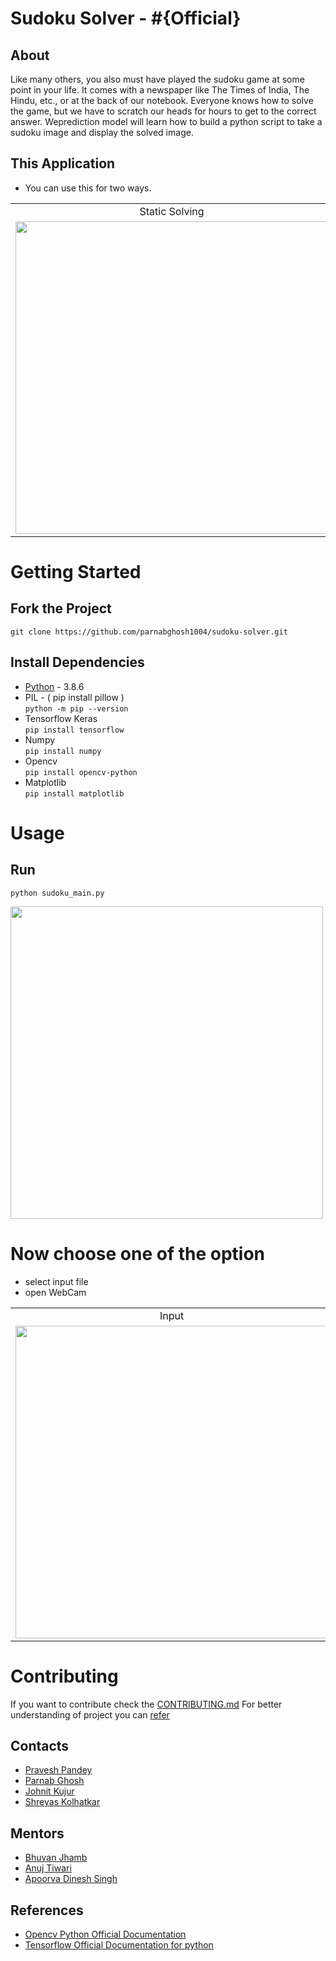 # Sudoku Solver - #{Official}

## About
Like many others, you also must have played the sudoku game at some point in your life. It comes with a newspaper like The Times of India, The Hindu, etc., or at the back of our notebook. Everyone knows how to solve the game, but we have to scratch our heads for hours to get to the correct answer. Weprediction model will learn how to build a python script to take a sudoku image and display the solved image.


## This Application 
 * You can use this for two ways.

<table>
  <tr>
    <td align="center" >Static Solving</td>
     <td align="center" >Realtime Solving</td>
    </tr>
  <tr>
<td><img src="https://user-images.githubusercontent.com/58443282/111488377-2eb21e00-875f-11eb-8b44-de148b0752fd.gif" width="500"></td>
<td><img src="https://user-images.githubusercontent.com/58443282/111487801-a92e6e00-875e-11eb-97bf-ee57d749dd8d.gif" width="500"></td> 
  </tr>
 </table>
 
 # Getting Started
 ## Fork the Project <br/>
 ```git clone https://github.com/parnabghosh1004/sudoku-solver.git ```
 ## Install Dependencies
  *  [Python](https://www.python.org/) - 3.8.6 
  *  PIL - ( pip install pillow ) <br/>
    ```python -m pip --version ```
  *  Tensorflow Keras <br/>
    ```pip install tensorflow```
  *  Numpy <br/>
    ```pip install numpy```
  *  Opencv <br/>
    ```pip install opencv-python```
  *  Matplotlib <br/>
     ```pip install matplotlib```
  # Usage
  ## Run
  ```python sudoku_main.py ``` 
  
  
  <img src="https://user-images.githubusercontent.com/58443282/111500381-f49a4980-8769-11eb-9fd2-f5816170abbe.png" width="500">
  
  #  Now choose one of the option  
  * select input file
  *  open WebCam
 <table>
  <tr>
    <td align="center" >Input </td>
    <td align="center" > Output </td>
  </tr>
  <tr>
    <td>
    <img src="https://user-images.githubusercontent.com/58443282/111501158-bcdfd180-876a-11eb-958c-87b85071ae08.png" width="500">
   </td>
   <td>
    <img src="https://user-images.githubusercontent.com/58443282/111501184-c406df80-876a-11eb-963a-f2dcc1c7a1b0.png" width="500">
  </td>
  </tr>
 </table>
 
 # Contributing
If you want to contribute check the [CONTRIBUTING.md](/CONTRIBUTING.md)
For better understanding of project you can [refer](/code_help.md)
 
 ##  Contacts
 
 *  [Pravesh Pandey](https://www.linkedin.com/in/pravesh25/)
 *  [Parnab Ghosh](https://www.linkedin.com/in/parnab-ghosh-57326118b/)
 *  [Johnit Kujur]()
 *  [Shreyas Kolhatkar]()
 
 ## Mentors
   * [Bhuvan Jhamb](https://www.linkedin.com/in/bhuvanjhamb/)
   * [Anuj Tiwari](https://www.linkedin.com/in/anuj-tiwari-mnnit/)
   * [Apoorva Dinesh Singh](https://www.linkedin.com/in/apoorva-singh-0111/)
  
 ## References 
 
 * [Opencv Python Official Documentation](https://docs.opencv.org/master/d6/d00/tutorial_py_root.html)
 * [Tensorflow Official Documentation for python](https://www.tensorflow.org/api_docs)
